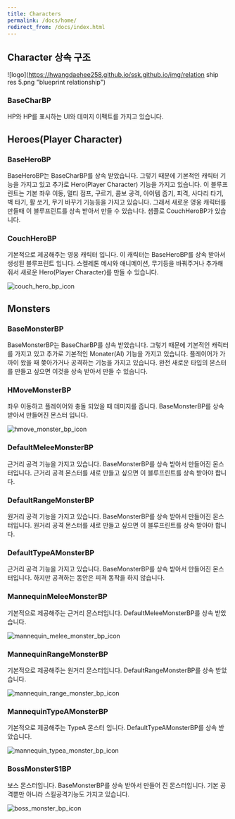 ```yaml
---
title: Characters
permalink: /docs/home/
redirect_from: /docs/index.html
---
```


## Character 상속 구조

![logo](https://hwangdaehee258.github.io/ssk.github.io/img/relation ship res 5.png "blueprint relationship")

### BaseCharBP

HP와 HP를 표시하는 UI와 데미지 이펙트를 가지고 있습니다.

## Heroes(Player Character)
### BaseHeroBP

BaseHeroBP는 BaseCharBP를 상속 받았습니다. 그렇기 때문에 기본적인 캐릭터 기능을 가지고 있고 추가로 Hero(Player Character) 기능을 가지고 있습니다.
이 블루프린트는 기본 좌우 이동, 멀티 점프, 구르기, 콤보 공격, 아이템 줍기, 피격, 사다리 타기, 벽 타기, 활 쏘기, 무기 바꾸기 기능등을 가지고 있습니다.
 그래서 새로운 영웅 캐릭터를 만들때 이 블루프린트를 상속 받아서 만들 수 있습니다. 샘플로 CouchHeroBP가 있습니다.
 
### CouchHeroBP

기본적으로 제공해주는 영웅 캐릭터 입니다. 이 캐릭터는 BaseHeroBP를 상속 받아서 생성된 블루프린트 입니다. 스켈레톤 메시와 애니메이션, 무기등을 바꿔주거나 추가해 줘서 새로운 Hero(Player Character)를 만들 수 있습니다.

![couch_hero_bp_icon](https://hwangdaehee258.github.io/ssk.github.io/img/couch_hero_bp_icon.png "CouchHeroBP")

## Monsters
### BaseMonsterBP

BaseMonsterBP는 BaseCharBP를 상속 받았습니다. 그렇기 때문에 기본적인 캐릭터를 가지고 있고 추가로 기본적인 Monater(AI) 기능을 가지고 있습니다. 플레이어가 가까이 왔을 때 쫒아가거나 공격하는 기능을 가지고 있습니다.
완전 새로운 타입의 몬스터를 만들고 싶으면 이것을 상속 받아서 만들 수 있습니다.

### HMoveMonsterBP

좌우 이동하고 플레이어와 충돌 되었을 때 데미지를 줍니다. BaseMonsterBP를 상속 받아서 만들어진 몬스터 입니다.

![hmove_monster_bp_icon](https://hwangdaehee258.github.io/ssk.github.io/img/hmove_monster_bp_icon.png "HMoveMonsterBP")

### DefaultMeleeMonsterBP
 
근거리 공격 기능을 가지고 있습니다. BaseMonsterBP를 상속 받아서 만들어진 몬스터입니다. 근거리 공격 몬스터를 새로 만들고 싶으면 이 블루프린트를 상속 받아야 합니다. 

### DefaultRangeMonsterBP

원거리 공격 기능을 가지고 있습니다. BaseMonsterBP를 상속 받아서 만들어진 몬스터입니다. 원거리 공격 몬스터를 새로 만들고 싶으면 이 블루프린트를 상속 받아야 합니다.

### DefaultTypeAMonsterBP

근거리 공격 기능을 가지고 있습니다. BaseMonsterBP를 상속 받아서 만들어진 몬스터입니다. 하지만 공격하는 동안은 피격 동작을 하지 않습니다.

### MannequinMeleeMonsterBP

기본적으로 제공해주는 근거리 몬스터입니다. DefaultMeleeMonsterBP를 상속 받았습니다. 

![mannequin_melee_monster_bp_icon](https://hwangdaehee258.github.io/ssk.github.io/img/mannequin_melee_monster_bp_icon.png "MannequinMeleeMonsterBP")

### MannequinRangeMonsterBP

기본적으로 제공해주는 원거리 몬스터입니다. DefaultRangeMonsterBP를 상속 받았습니다.

![mannequin_range_monster_bp_icon](https://hwangdaehee258.github.io/ssk.github.io/img/mannequin_range_monster_bp_icon.png "MannequinRangeMonsterBP")

### MannequinTypeAMonsterBP

기본적으로 제공해주는 TypeA 몬스터 입니다. DefaultTypeAMonsterBP를 상속 받았습니다.

![mannequin_typea_monster_bp_icon](https://hwangdaehee258.github.io/ssk.github.io/img/mannequin_typea_monster_bp_icon.png "MannequinTypeAMonsterBP")

### BossMonsterS1BP
보스 몬스터입니다. BaseMonsterBP를 상속 받아서 만들어 진 몬스터입니다. 기본 공격뿐만 아니라 스킬공격기능도 가지고 있습니다.

![boss_monster_bp_icon](https://hwangdaehee258.github.io/ssk.github.io/img/boss_monster_bp_icon.png "BossMonsterBP")

